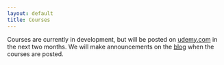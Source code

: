 ```yaml
---
layout: default
title: Courses
---
```

Courses are currently in development, but will be posted on [udemy.com](https://www.udemy.com/user/konrad-hafen/) in the next two months. We will make announcements on the [blog](http://opensourceoptions.com/blog) when the courses are posted.